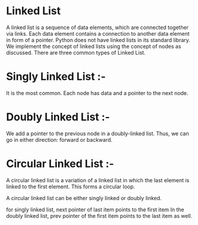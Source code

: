 # Linked List
A linked list is a sequence of data elements, which are connected together via links. Each data element contains a connection to another data element in form of a pointer. Python does not have linked lists in its standard library. We implement the concept of linked lists using the concept of nodes as discussed.
There are three common types of Linked List.

# Singly Linked List :-
It is the most common. Each node has data and a pointer to the next node.

# Doubly Linked List :-
We add a pointer to the previous node in a doubly-linked list. Thus, we can go in either direction: forward or backward.

# Circular Linked List :-
A circular linked list is a variation of a linked list in which the last element is linked to the first element. This forms a circular loop.

A circular linked list can be either singly linked or doubly linked.

for singly linked list, next pointer of last item points to the first item
In the doubly linked list, prev pointer of the first item points to the last item as well.
